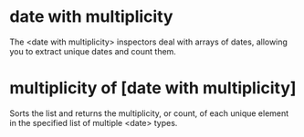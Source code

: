 # date with multiplicity

The &lt;date with multiplicity&gt; inspectors deal with arrays of dates, allowing you to extract unique dates and count them.

# multiplicity of [date with multiplicity]

Sorts the list and returns the multiplicity, or count, of each unique element in the specified list of multiple &lt;date&gt; types.
